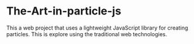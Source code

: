 # The-Art-in-particle-js
This a web project that uses a lightweight JavaScript library for creating particles.
This is explore using the traditional web technologies.
